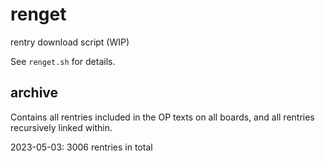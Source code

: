 # renget
rentry download script (WIP)

See `renget.sh` for details.

## archive
Contains all rentries included in the OP texts on all boards, and all rentries recursively linked within. 

2023-05-03: 3006 rentries in total

